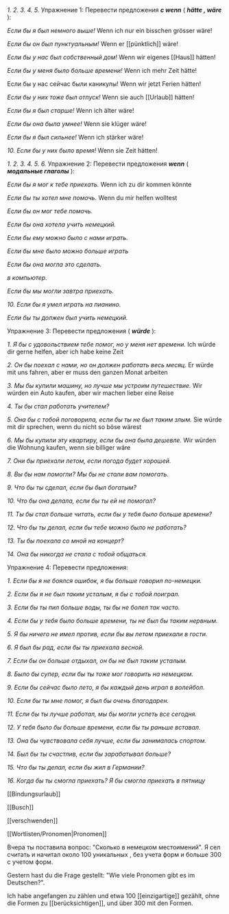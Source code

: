 _1. 2. 3. 4. 5._ Упражнение 1: Перевести предложения **_с wenn_** ( **_hätte , wäre_** ):

_Если бы я был немного выше!_
Wenn ich nur ein bisschen grösser wäre!

_Если бы он был пунктуальным!_
Wenn er [[pünktlich]] wäre!

_Если бы у нас был собственный дом!_
Wenn wir eigenes [[Haus]] hätten!

_Если бы у меня было больше времени!_
Wenn ich mehr Zeit hätte!

Если бы у нас сейчас были каникулы!
Wenn wir jetzt Ferien hätten!  

_Если бы у них тоже был отпуск!_
Wenn sie auch [[Urlaub]] hätten!

_Если бы я был старше!_
Wenn ich älter wäre!

_Если бы она была умнее!_
Wenn sie klüger wäre!

_Если бы я был сильнее!_
Wenn ich stärker wäre!

_10. Если бы у них было время!_
Wenn sie Zeit hätten!

_1. 2. 3. 4. 5. 6._ Упражнение 2: Перевести предложения **_wenn_** ( **_модальные глаголы_** ):

_Если бы я мог к тебе приехать._
Wenn ich zu dir kommen könnte

_Если бы ты хотел мне помочь._
Wenn du mir helfen wolltest

_Если бы он мог тебе помочь._

_Если бы она хотела учить немецкий._

_Если бы ему можно было с нами играть._

_Если бы мне было можно больше играть_

_Если бы она могла это сделать._

_в компьютер._

_Если бы мы могли завтра приехать._

_10. Если бы я умел играть на пианино._

_Если бы ты должен был учить немецкий._

Упражнение 3: Перевести предложения ( **_würde_** ):

_1. Я бы с удовольствием тебе помог, но у меня нет времени._
Ich würde dir gerne helfen, aber ich habe keine Zeit

_2. Он бы поехал с нами, но он должен работать весь месяц._
Er würde mit uns fahren, aber er muss den ganzen Monat arbeiten

_3. Мы бы купили машину, но лучше мы устроим путешествие._
Wir würden ein Auto kaufen, aber wir machen lieber eine Reise 

_4. Ты бы стал работать учителем?_

_5. Она бы с тобой поговорила, если бы ты не был таким злым._
Sie würde mit dir sprechen, wenn du nicht so böse wärest 

_6. Мы бы купили эту квартиру, если бы она была дешевле._
Wir würden die Wohnung kaufen, wenn sie billiger wäre

_7. Они бы приехали летом, если погода будет хорошей._

_8. Вы бы нам помогли? Мы бы не стали вам помогать._

_9. Что бы ты сделал, если бы был богатым?_

_10. Что бы она делала, если бы ты ей не помогал?_

_11. Ты бы стал больше читать, если бы у тебя было больше времени?_

_12. Что бы ты делал, если бы тебе можно было не работать?_

_13. Ты бы поехала со мной на концерт?_

_14. Она бы никогда не стала с тобой общаться._

Упражнение 4: Перевести предложения:

_1. Если бы я не боялся ошибок, я бы больше говорил по-немецки._

_2. Если бы я не был таким усталым, я бы с тобой поиграл._

_3. Если бы ты пил больше воды, ты бы не болел так часто._

_4. Если бы у тебя было больше времени, ты не был бы таким нервным._

_5. Я бы ничего не имел против, если бы вы летом приехали в гости._

_6. Я был бы рад, если бы ты приехала весной._

_7. Если бы он больше отдыхал, он бы не был таким усталым._

_8. Было бы супер, если бы ты тоже мог говорить на немецком._

_9. Если бы сейчас было лето, я бы каждый день играл в волейбол._

_10. Если бы ты мне помог, я был бы очень благодарен._

_11. Если бы ты лучше работал, мы бы могли успеть все сегодня._

_12. У тебя было бы больше времени, если бы ты раньше вставал._

_13. Она бы чувствовала себя лучше, если бы занималась спортом._

_14. Был бы ты счастлив, если бы зарабатывал больше?_

_15. Что бы ты делал, если бы жил в Германии?_

_16. Когда бы ты смогла приехать? Я бы смогла приехать в пятницу_

[[Bindungsurlaub]]

[[Busch]]

[[verschwenden]]

[[Wortlisten/Pronomen|Pronomen]]


Вчера ты поставила вопрос: "Сколько в немецком местоимений". Я сел считать и начитал около 100 уникальных , без учета форм и больше 300 с учетом форм.

Gestern hast du die Frage gestellt: "Wie viele Pronomen gibt es im Deutschen?".

Ich habe angefangen zu zählen und etwa 100 [[einzigartige]] gezählt, ohne die Formen zu [[berücksichtigen]], und über 300 mit den Formen.

